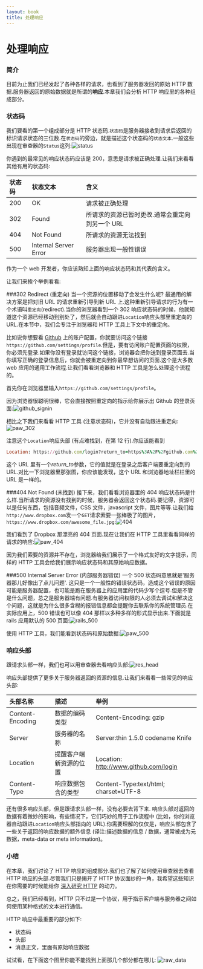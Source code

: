 ```yaml
---
layout: book
title: 处理响应
---
```


# 处理响应

### 简介
目前为止我们已经发起了各种各样的请求，也看到了服务器发回的原始 HTTP 数据.服务器返回的原始数据就是所谓的**响应**.本章我们会分析 HTTP 响应里的各种组成部分。

### 状态码
我们要看的第一个组成部分是 HTTP 状态码.```状态码```是服务器接收到请求后返回的标识请求状态的三位数.在```状态码```的旁边，就是描述这个状态码的```状态文本```.一般这些出现在审查器的```Status```这列:![status](../../images/status_inspector.png)

你遇到的最常见的响应状态码应该是 200，意思是请求被正确处理.让我们来看看其他有用的状态码:

|状态码  | 状态文本 | 含义 |
|:------------- |:---------------| :-------------|
| 200 | OK | 请求被正确处理 |
| 302 | Found | 所请求的资源已暂时更改.通常会重定向到另一个 URL |
| 404 | Not Found | 所请求的资源无法找到  |
| 500 | Internal Server Error | 服务器出现一般性错误 |

作为一个 web 开发者，你应该熟知上面的响应状态码和其代表的含义。

让我们来挨个举例看看:

###302 Redirect (重定向)
当一个资源的位置移动了会发生什么呢? 最通用的解决方案是把对旧 URL 的请求重新引导到新 URL 上.这种重新引导请求的行为有一个术语叫```重定向```(redirect).当你的浏览器看到一个 302 响应状态码的时候，他就知道这个资源已经移动到别处了，然后就会自动跟进```Location```响应头部里重定向的 URL.在本节中，我们会专注于浏览器和 HTTP 工具上下文中的重定向。

比如说你想要看 [Github](http://www.github.com/) 上的账户配置，你就要访问这个链接```https://github.com/settings/profile```.但是，要有访问账户配置页面的权限，你必须先登录.如果你没有登录就访问这个链接，浏览器会把你送到登录页面去.当你填写正确的登录信息后，你就会被重定向到你最早想访问的页面.这个是大多数 web 应用的通用工作流程.让我们看看浏览器和 HTTP 工具是怎么处理这个流程的。

首先你在浏览器里输入```https://github.com/settings/profile```。

因为浏览器很聪明很棒，它会直接按照重定向的指示给你展示出 Github 的登录页面:![github_signin](../../images/browser_302_redirect.png)

相比之下我们来看看 HTTP 工具 (注意状态码)，它并没有自动跟进重定向:![paw_302](../../images/http_tool_302_redirect.png)

注意这个```Location```响应头部 (有点难找到，在第 12 行).你应该能看到
```ruby
Location: https://github.com/login?return_to=https%3A%2F%2Fgithub.com%2Fsettings%2Fprofile
```
这个 URL 里有一个*return_to*参数，它的值就是在登录之后客户端要重定向到的 URL.对比一下浏览器里那张图，你应该能发现，这个 URL 和浏览器地址栏栏里的 URL 是一样的。

###404 Not Found (未找到)
接下来，我们看看浏览器里的 404 响应状态码是什么样.当所请求的资源没有找到的时候，服务器会返回这个状态码.要记得，资源可以是任何东西，包括音频文件，CSS 文件，javascript 文件，图片等等.让我们给```http://www.dropbox.com```发一个```GET```请求索要一张棒极了的图片，```https://www.dropbox.com/awesome_file.jpg```:![404](../../images/dropbox_404.png)

我们看到了 Dropbox 那漂亮的 404 页面.现在让我们在 HTTP 工具里看看同样的请求的响应:![paw_404](../../images/dropbox_httptool_404.png)

因为我们索要的资源并不存在，浏览器给我们展示了一个格式友好的文字提示，同样的 HTTP 工具会给我们展示响应状态码和其原始响应数据。

###500 Internal Server Error (内部服务器错误)
一个 500 状态码意思就是'服务器那儿好像出了点儿问题'. 这只是一个一般性的错误状态码，造成这个错误的原因可能是服务器配置，也可能是跑在服务器上的应用里的代码少写个逗号.但是不管是什么问题，总之是服务器端有问题.有服务器访问权限的人必须去调试和解决这个问题，这就是为什么很多含糊的报错信息都会提醒你去联系你的系统管理员.在实际应用上，500 错误也可以像 404 那样以多种多样的形式显示出来.下面就是 rails 应用默认的 500 页面:![rails_500](../../images/browser_500.png)

使用 HTTP 工具，我们能看到状态码和原始数据:![paw_500](../../images/http_tool_500.png)

### 响应头部
跟请求头部一样，我们也可以用审查器去看响应头部:![res_head](../../images/http_response_headers.png)

响应头部提供了更多关于服务器返回的资源的信息.让我们来看看一些常见的响应头部:

|头部名称  | 描述 | 举例 |
|:------------- |:---------------| :-------------|
| Content-Encoding | 数据的编码类型 | Content-Encoding: gzip |
| Server | 服务器的名称 | Server:thin 1.5.0 codename Knife |
| Location | 提醒客户端新资源的位置 | Location: http://www.github.com/login |
| Content-Type | 响应数据包含的类型 | Content-Type:text/html; charset=UTF-8 |

还有很多响应头部，但是跟请求头部一样，没有必要去背下来. 响应头部对返回的数据有着微妙的影响，有些情况下，它们巧妙的用于工作流程中 (比如，你的浏览器自动跟进```Location```响应头部指向的 URL).你需要理解的仅仅是，响应头部包含了一些关于返回的响应数据的额外信息 (译注:描述数据的信息 / 数据，通常被成为元数据，meta-data or meta information)。

### 小结
在本章，我们讨论了 HTTP 响应的组成部分.我们也了解了如何使用审查器去查看 HTTP 响应的头部.尽管我们只是揭开了 HTTP 协议面纱的一角，我希望这些知识在你需要的时候能给你 [深入研究 HTTP](http://en.wikipedia.org/wiki/Hypertext_Transfer_Protocol) 的动力。

总之，我们已经看到，HTTP 只不过是一个协议，用于指示客户端与服务器之间如何使用某种格式的文本进行通信。

HTTP 响应中最重要的部分如下:
* 状态码
* 头部
* 消息正文，里面有原始响应数据

试试看，在下面这个图里你能不能找到上面那几个部分都在哪儿:
![raw_data](../../images/request_http_tool.png)
